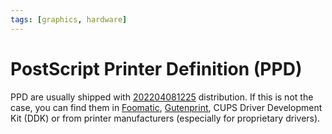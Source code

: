 ```yaml
---
tags: [graphics, hardware]
---
```


# PostScript Printer Definition (PPD)

PPD are usually shipped with [202204081225](202204081225.md) distribution. If this is not the
case, you can find them in [Foomatic][foomatic], [Gutenprint][gutenprint], CUPS
Driver Development Kit (DDK) or from printer manufacturers (especially for
proprietary drivers).

[foomatic]: https://openprinting.github.io/databaseintro/
[gutenprint]: http://gimp-print.sourceforge.net/
